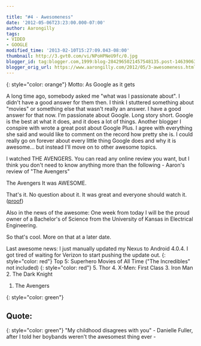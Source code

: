 ```yaml
---

title: "#4 - Awesomeness"
date: '2012-05-06T23:23:00.000-07:00'
author: Aarongilly
tags:
- VIDEO
- GOOGLE
modified_time: '2013-02-10T15:27:09.043-08:00'
thumbnail: http://3.gvt0.com/vi/NPoHPNeU9fc/0.jpg
blogger_id: tag:blogger.com,1999:blog-2842965021457548135.post-146390638011345235
blogger_orig_url: https://www.aarongilly.com/2012/05/3-awesomeness.html
---
```

{: style="color: orange"}
Motto: As Google as it gets

A long time ago, somebody asked me "what was I passionate about". I didn't have a good answer for them then. I think I stuttered something about "movies" or something else that wasn't really an answer. I have a good answer for that now. I'm passionate about Google. Long story short. Google is the best at what it does, and it does a lot of things. Another blogger I conspire with wrote a great post about Google Plus. I agree with everything she said and would like to comment on the record how pretty she is. I could really go on forever about every little thing Google does and why it is awesome... but instead I'll move on to other awesome topics.

I watched THE AVENGERS. You can read any online review you want, but I think you don't need to know anything more than the following - Aaron's review of "The Avengers"

The Avengers
It was AWESOME.

That's it. No question about it. It was great and everyone should watch it. ([proof](https://www.youtube.com/watch?v=eOrNdBpGMv8))

Also in the news of the awesome: One week from today I will be the proud owner of a Bachelor's of Science from the University of Kansas in Electrical Engineering.

So that's cool. More on that at a later date.

Last awesome news: I just manually updated my Nexus to Android 4.0.4. I got tired of waiting for Verizon to start pushing the update out.
{: style="color: red"}
Top 5: Superhero Movies of All Time ("The Incredibles" not included)
{: style="color: red"}
5. Thor
4. X-Men: First Class
3. Iron Man
2. The Dark Knight
1. The Avengers

{: style="color: green"}
## Quote:
{: style="color: green"}
"My childhood disagrees with you"
     - Danielle Fuller, after I told her boybands weren't the awesomest thing ever -